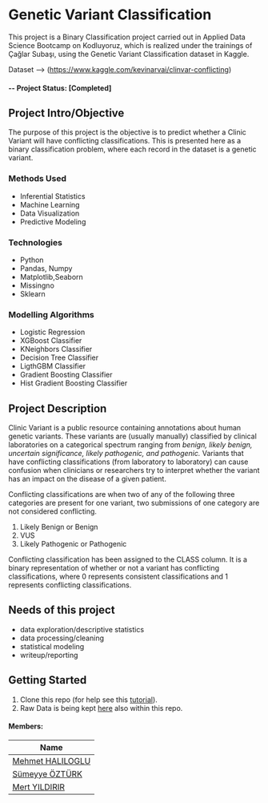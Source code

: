 # Genetic Variant Classification
This project is a Binary Classification project carried out in Applied Data Science Bootcamp on Kodluyoruz, which is realized under the trainings of Çağlar Subaşı, using the Genetic Variant Classification dataset in Kaggle.

Dataset --> (https://www.kaggle.com/kevinarvai/clinvar-conflicting)

#### -- Project Status: [Completed]

## Project Intro/Objective
The purpose of this project is the objective is to predict whether a Clinic Variant will have conflicting classifications. This is presented here as a binary classification problem, where each record in the dataset is a genetic variant.


### Methods Used
* Inferential Statistics
* Machine Learning
* Data Visualization
* Predictive Modeling


### Technologies
* Python
* Pandas, Numpy
* Matplotlib,Seaborn
* Missingno
* Sklearn

### Modelling Algorithms
* Logistic Regression
* XGBoost Classifier
* KNeighbors Classifier
* Decision Tree Classifier
* LigthGBM Classifier
* Gradient Boosting Classifier
* Hist Gradient Boosting Classifier

## Project Description
Clinic Variant is a public resource containing annotations about human genetic variants. These variants are (usually manually) classified by clinical laboratories on a categorical spectrum ranging from *benign, likely benign, uncertain significance, likely pathogenic, and pathogenic.* Variants that have conflicting classifications (from laboratory to laboratory) can cause confusion when clinicians or researchers try to interpret whether the variant has an impact on the disease of a given patient.

Conflicting classifications are when two of any of the following three categories are present for one variant, two submissions of one category are not considered conflicting.

1. Likely Benign or Benign
2. VUS
3. Likely Pathogenic or Pathogenic

Conflicting classification has been assigned to the CLASS column. It is a binary representation of whether or not a variant has conflicting classifications, where 0 represents consistent classifications and 1 represents conflicting classifications.

## Needs of this project

- data exploration/descriptive statistics
- data processing/cleaning
- statistical modeling
- writeup/reporting

## Getting Started

1. Clone this repo (for help see this [tutorial](https://help.github.com/articles/cloning-a-repository/)).
2. Raw Data is being kept [here](https://www.kaggle.com/kevinarvai/clinvar-conflicting) also within this repo.
    

#### Members:

|Name     |
|---------|
|[Mehmet HALILOGLU](https://github.com/mehmethaliloglu)
|[Sümeyye ÖZTÜRK](https://github.com/sumeyyeozturkk)
|[Mert YILDIRIR](https://github.com/mertyldrr)
